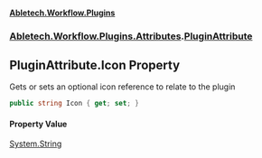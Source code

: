 #### [Abletech.Workflow.Plugins](index.md 'index')
### [Abletech.Workflow.Plugins.Attributes](Abletech_Workflow_Plugins_Attributes.md 'Abletech.Workflow.Plugins.Attributes').[PluginAttribute](PluginAttribute.md 'Abletech.Workflow.Plugins.Attributes.PluginAttribute')
## PluginAttribute.Icon Property
Gets or sets an optional icon reference to relate to the plugin  
```csharp
public string Icon { get; set; }
```
#### Property Value
[System.String](https://docs.microsoft.com/en-us/dotnet/api/System.String 'System.String')
